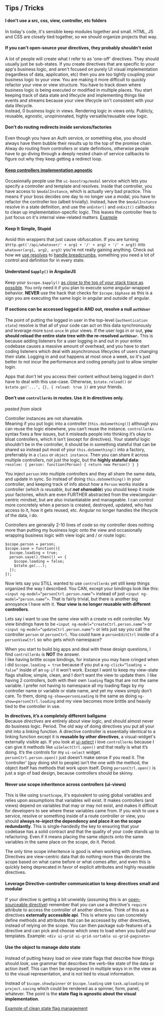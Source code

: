 Tips / Tricks
-------------

#### **I don't use a src, css, view, controller, etc folders**  
In today's code, it's sensible keep modules together and small. HTML, JS and CSS are closely tied together, so we should organize projects that way.

#### **If you can't open-source your directives, they probably shouldn't exist**  
A lot of people will create what I refer to as 'one-off' directives. They should usually just be sub-states.
If you create directives that are specific to your app's business logic, and aren't focused on purely UI visual implementation (regardless of data, application, etc) then you are too tightly coupling your business logic to your view. You are making it more difficult to quickly refactor your view or view structure. You have to track down where business logic is being executed or modified in multiple places. You start keeping track of data state and lifecycle and implementing things like events and streams because your view lifecycle isn't consistent with your data lifecycle.  
Instead, 0 business logic in views. Rendering logic in views only. Publicly, reusable, agnostic, unopinionated, highly versatile/reusable view logic.

#### **Don't do routing redirects inside services/factories**  
Even though you have an Auth service, or something else, you should always have them bubble their results up to the top of the promise chain. Alway do routing from controllers or state definitions, otherwise people have to go diving through a deeply nested chain of service callbacks to figure out why they keep getting a redirect loop.

#### **[Keep controllers implementation agnostic](https://github.com/ProLoser/AngularJS-ORM/blob/62ce345d6b6152a332562d58b0ec73d194ca3d8c/modules/Authentication/Login.js#L28-L37)**  
Occasionally people use the `ui-boostrap/modal` service which lets you specify a controller and template and resolves. Inside that controller, you have access to `$modalInstance`, which is actually very bad practice. This means if your boss decides one day to no longer use a modal, you have to refactor the controller too (albeit trivially). Instead, have the `$modalInstance` resolve in a state definition, and use the `onEnter()` and `onExit()` callbacks to clean up implementation-specific logic. This leaves the controller free to just focus on it's internal view-related matters. [Example](https://github.com/ProLoser/AngularJS-ORM/blob/62ce345d6b6152a332562d58b0ec73d194ca3d8c/modules/Authentication/Login.js#L28-L37)

#### Keep It Simple, Stupid
Avoid thin wrappers that just cause obfuscation. If you are turning `$http.get('/api/whatever/' + arg1 + '/' + arg2 + '/' + arg3)` into `whatever(arg1, arg2, arg3)` you're not really gaining anything. Check out how we [use resolves](https://github.com/ProLoser/AngularJS-ORM/blob/b6482fab60a5b0207e2a39929681b10668552745/modules/Authentication/Authenticated.js#L23-L25) to [handle breadcrumbs](https://github.com/ProLoser/AngularJS-ORM/blob/b6482fab60a5b0207e2a39929681b10668552745/modules/Project/Project.js#L22-L28), something you need a lot of control and definition for in every state.

#### Understand `$apply()` in AngularJS
Keep your `$scope.$apply()` [as close to the top of your stack trace as possible](https://github.com/ProLoser/AngularJS-ORM/blob/8f6fafa2048ec301672c23828ba4eb591fb6cca5/modules/Socket.js#L46). You only need it if you plan to execute some angular-wrapped behavior. **NEVER** use the hack that checks for `$scope.$$phase` as this is a sign you are executing the same logic in angular and outside of angular.

#### If sections can be accessed logged in AND out, resolve a null `authUser`
The point of putting the logged in user in the top-level (`authentication state`) resolve is that all of your code can act on this data synchronously and leverage more `bind-once` in your views. If the user logs in or out, **you should reload the entire state tree with the re-resolved `authUser`.** This is because adding listeners for a user logging in and out in your entire codebase causes a massive amount of overhead, and you have to start coding listeners which deal with asynchronous lifecycles of users changing their state. Logging in and out happens at most once a week, so it's just better to not incur the performance and coding penalty just to allow simpler login.

Apps that don't let you access their content without being logged in don't have to deal with this use-case. Otherwise, `$state.reload()` or `$state.go('...', {}, { reload: true })` are your friends.

#### Don't use `controllerAs` in routes. Use it in directives only.
_pasted from slack_

Controller instances are not shareable.  
Meaning if you put logic into a controller (`this.doSomething()`) although you can reuse the logic elsewhere, you can’t reuse the instance.
`controllerAs` syntax fixes a few issues, but it misleads people into thinking it’s okay to bloat controllers, which it isn’t (except for directives).
Your stateful logic  shouldn’t be in the controller, it should be in something stateful that can be shared
so instead put most of your `this.doSomething()` into a factory, preferrably in a `class` or `object instance`.
Then you can share it across multiple controllers, not just the logic, but the **highly stateful data**:  
`resolve: { person: function(Person) { return new Person() } }`

You inject `person` into multiple controllers and they all share the same data, and update in sync.
So instead of doing `this.doSomething()` in your controller, and keeping track of info about how a `Person` works inside a controller (_which is reusable, but **not shareable**_) you should keep it inside your factories, which are even FURTHER abstracted from the view/angular-centric mindset, but are also instantiatable and manageable.
I can control more concretely when a person is created, destroyed, updated, who has access to it, how it gets reused, etc.
Angular no longer handles the lifecycle of the data, i do.

Controllers are generally 2-10 lines of code so my controller does nothing more than putting my business logic onto the view and occasionally wrapping business logic with view logic and / or route logic:  
```
$scope.person = person;
$scope.save = function(){
  $scope.loading = true;
  person.save().then(() => {
    $scope.loading = false;
    $state.go(...);
  });
});
```

Now lets say you STILL wanted to use `controllerAs` yet still keep things organized the way I described.
You CAN, except your bindings look like this: `<input ng-model=“personCtrl.person.name”>`
instead of just `<input ng-model=“person.name”>`.
That is fairly trivial, but there is another big annoyance I have with it.
**Your view is no longer reusable with different controllers**.

Lets say i want to use the same view with a create vs edit controller.
My view bindings have to be `<input ng-model=“createCtrl.person.name”>` or `<input ng-model=“updateCtrl.person.name”>`
or lets just say you call the controller `person` or `personCtrl`.
You could have a `personEditCtrl` inside of a `personViewCtrl`
so who gets which namespace?

When you start to build big apps and deal with these design questions, I find `controllerAs` is **NOT** the answer.  
I like having brittle scope bindings, for instance you may have cringed when i did `$scope.loading = true` because if you put a `ng-click=“loading = false”` inside of an `ng-if` it won’t work.
Except I _want_ to keep my view-state flags shallow, simple, clean, and I don’t want the view to update them.
I like having 2 controllers, both with their own `loading` flags that are not the same variable.
I prefer not having to namespace all my loading flags by my controller name or variable or state name, and yet my views simply don’t care.
To them, doing `ng-show=personLoading` is the same as doing `ng-show=personCtrl.loading` and
my view becomes more brittle and heavily tied to the controller in use.

**In directives, it’s a completely different ballgame**  
Because *directives* are entirely about view logic, and should almost never do business logic. Period.
The old way of doing directives you put all your shit into a linking function.
A directive controller is essentially identical to a linking function except it is **reusable by other directives**, a visual-widget's externally visible api.
If you look at [ui-select](https://github.com/angular-ui/ui-select) i love `controllerAs` because I can give it methods like `uiSelectCtrl.open()`
and that really is what it’s doing. It’s the controls for my `ui-select` widget.  
`personCtrl.person.open()` just doesn’t make sense if you read it. The ‘controller’ (guy doing shit to people) isn’t the one with the method, the object itself has methods that work upon itself.
Doing `personCtrl.open()` is just a sign of bad design, because controllers should be skinny.

#### Never use scope inheritence across controllers (ui-views)
This is like using `$rootScope`, it's equivalent to using global variables and relies upon assumptions that variables will exist. It makes controllers (and views) depend on variables that may or may not exist, and makes it difficult for developers to see where these variables came from. If you wish to use a service, resolve or something inside of a route controller or view, you should **always re-inject the dependency and place it on the scope redundantly**. This is single-handedly the key to ensuring that your codebase has a solid contract and that the quality of your code stands up to refactoring. Even if it means placing the same objects onto the same variables in the same place on the scope, do it. Period.

The only time scope inheritence is good is when working with directives. Directives are view-centric data that do nothing more than decorate the scope based on what came before or what comes after, and even this is quickly being deprecated in favor of explicit attributes and highly reusable directives. 

#### Leverage Directive-controller communication to keep directives small and modular
If your directive is getting a bit unwieldy (assuming this is an [open-sourceable directive](#if-you-cant-open-source-your-directives-they-probably-shouldnt-exist)) remember that you can use a directive's `require` attribute to access the controller of another directive. Think of this as a directives **externally accessible api**. This is where you can concretely define methods and attributes that can be accessed by other directives, instead of relying on the scope. You can then package sub-features of a directive and can pick and choose which ones to load when you build your templates.
Example:
`<div ui-grid ui-grid-sortable ui-grid-paginate>`

#### Use the object to manage _data_ state
Instead of putting heavy load on _view_ state flags that describe how things should _look_, use grammar that
describes the verb-like state of the data or action itself. This can then be repurposed in multiple ways in
in the view as to the visual representation, and is not tied to visual information.

Instead of `$scope.showSpinner` or `$scope.loading` use `task.uploading` or `project.saving` which could be rendered as a spinner, form, panel, whatever. The point is the **state flag is agnostic about the visual implementation**.

[Example of clean state flag management](https://github.com/ProLoser/AngularJS-ORM/tree/7eee7eac0573bb8d53beef3cc2e11bb75cfe967f#L100-L133)
